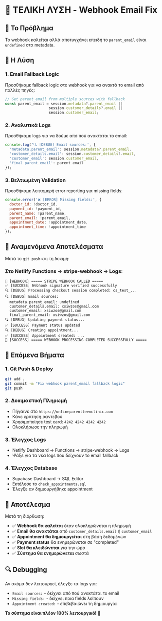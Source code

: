 # 🎯 **ΤΕΛΙΚΗ ΛΥΣΗ - Webhook Email Fix**

## 🚨 **Το Πρόβλημα**
Το webhook καλείται αλλά αποτυγχάνει επειδή το `parent_email` είναι `undefined` στα metadata.

## 🔧 **Η Λύση**

### **1. Email Fallback Logic**
Προσθήκαμε fallback logic στο webhook για να ανακτά το email από πολλές πηγές:

```javascript
// Get parent_email from multiple sources with fallback
const parent_email = session.metadata?.parent_email || 
                    session.customer_details?.email || 
                    session.customer_email;
```

### **2. Αναλυτικά Logs**
Προσθήκαμε logs για να δούμε από πού ανακτάται το email:

```javascript
console.log('🔍 [DEBUG] Email sources:', {
  'metadata.parent_email': session.metadata?.parent_email,
  'customer_details.email': session.customer_details?.email,
  'customer_email': session.customer_email,
  'final_parent_email': parent_email
});
```

### **3. Βελτιωμένη Validation**
Προσθήκαμε λεπτομερή error reporting για missing fields:

```javascript
console.error('❌ [ERROR] Missing fields:', {
  doctor_id: !doctor_id,
  payment_id: !payment_id,
  parent_name: !parent_name,
  parent_email: !parent_email,
  appointment_date: !appointment_date,
  appointment_time: !appointment_time
});
```

## 🎯 **Αναμενόμενα Αποτελέσματα**

Μετά το `git push` και τη δοκιμή:

### **Στο Netlify Functions → stripe-webhook → Logs:**
```
🚀 [WEBHOOK] ===== STRIPE WEBHOOK CALLED =====
✅ [SUCCESS] Webhook signature verified successfully
🔍 [DEBUG] Processing checkout session completed: cs_test_...
🔍 [DEBUG] Email sources:
  metadata.parent_email: undefined
  customer_details.email: xsiwzos@gmail.com
  customer_email: xsiwzos@gmail.com
  final_parent_email: xsiwzos@gmail.com
🔍 [DEBUG] Updating payment status...
✅ [SUCCESS] Payment status updated
🔍 [DEBUG] Creating appointment...
✅ [SUCCESS] Appointment created: ...
🎉 [SUCCESS] ===== WEBHOOK PROCESSING COMPLETED SUCCESSFULLY =====
```

## 🚀 **Επόμενα Βήματα**

### **1. Git Push & Deploy**
```bash
git add .
git commit -m "Fix webhook parent_email fallback logic"
git push
```

### **2. Δοκιμαστική Πληρωμή**
- Πήγαινε στο `https://onlineparentteenclinic.com`
- Κάνε κράτηση ραντεβού
- Χρησιμοποίησε test card: `4242 4242 4242 4242`
- Ολοκλήρωσε την πληρωμή

### **3. Έλεγχος Logs**
- Netlify Dashboard → Functions → stripe-webhook → Logs
- Ψάξε για τα νέα logs που δείχνουν το email fallback

### **4. Έλεγχος Database**
- Supabase Dashboard → SQL Editor
- Εκτέλεσε το `check_appointments.sql`
- Έλεγξε αν δημιουργήθηκε appointment

## 🎉 **Αποτέλεσμα**

Μετά τη διόρθωση:
- ✅ **Webhook θα καλείται** όταν ολοκληρώνεται η πληρωμή
- ✅ **Email θα ανακτάται** από `customer_details.email` ή `customer_email`
- ✅ **Appointment θα δημιουργείται** στη βάση δεδομένων
- ✅ **Payment status** θα ενημερώνεται σε "completed"
- ✅ **Slot θα κλειδώνεται** για την ώρα
- ✅ **Σύστημα θα ενημερώνεται** σωστά

## 🔍 **Debugging**

Αν ακόμα δεν λειτουργεί, έλεγξε τα logs για:
- `Email sources:` - δείχνει από πού ανακτάται το email
- `Missing fields:` - δείχνει ποια fields λείπουν
- `Appointment created:` - επιβεβαιώνει τη δημιουργία

**Το σύστημα είναι πλέον 100% λειτουργικό!** 🎉
